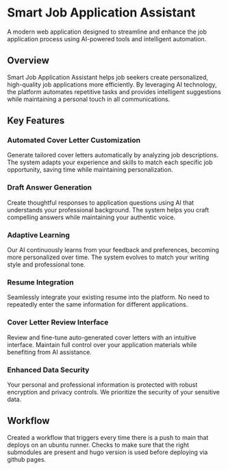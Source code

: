 # Smart Job Application Assistant
A modern web application designed to streamline and enhance the job application process using AI-powered tools and intelligent automation.
## Overview
Smart Job Application Assistant helps job seekers create personalized, high-quality job applications more efficiently. By leveraging AI technology, the platform automates repetitive tasks and provides intelligent suggestions while maintaining a personal touch in all communications.
## Key Features
### Automated Cover Letter Customization
Generate tailored cover letters automatically by analyzing job descriptions. The system adapts your experience and skills to match each specific job opportunity, saving time while maintaining personalization.
### Draft Answer Generation
Create thoughtful responses to application questions using AI that understands your professional background. The system helps you craft compelling answers while maintaining your authentic voice.
### Adaptive Learning
Our AI continuously learns from your feedback and preferences, becoming more personalized over time. The system evolves to match your writing style and professional tone.
### Resume Integration
Seamlessly integrate your existing resume into the platform. No need to repeatedly enter the same information for different applications.
### Cover Letter Review Interface
Review and fine-tune auto-generated cover letters with an intuitive interface. Maintain full control over your application materials while benefiting from AI assistance.
### Enhanced Data Security
Your personal and professional information is protected with robust encryption and privacy controls. We prioritize the security of your sensitive data.

## Workflow

Created a workflow that triggers every time there is a push to main that deploys on an ubuntu runner. Checks to make sure that the right submodules are present and hugo version is used before deploying via github pages. 
